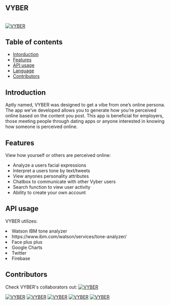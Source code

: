   <!-- <br>
    <a href="https://github.com/erin0418/Vyber" target="_blank">
![pics](image.png)</a>
   <!-- ![Image](https://thumb.ibb.co/hYp83U/image.png)</a> -->
   <!-- <a href="https://ibb.co/hYp83U"><img src="https://thumb.ibb.co/hYp83U/image.png" alt="image" border="0" /></a> -->
  <!-- <br>
<br> --> 

<h1 text-align="center">
<h2>VYBER</h2>
  <br>
      <a href="https://github.com/erin0418/Vyber" target="_blank">
   <img src="https://imageshack.com/a/img924/9259/ZnwqNZ.png" alt="VYBER" title="VYBER"/></a>
  <br>
</h1>

## Table of contents

  * [Intorduction](#introduction)
  * [Features](#features)
  * [API usage](#api-usage)
  * [Language](#language)
  * [Contributors](#contributors)

## Introduction

Aptly named, VYBER was designed to get a vibe from one’s online persona. The app we’ve developed allows you to generate how you’re perceived online based on the content you post. This app is beneficial for employers, those meeting people through dating apps or anyone interested in knowing how someone is perceived online.

## Features
View how yourself or others are perceived online:
<ul>
<li>Analyze a users facial expressions</li>
<li>Interpret a users tone by text/tweets</li>
<li>View anyones personality attributes</li>
<li>Chatbox to communicate with other Vyber users</li>
<li>Search function to view user activity</li>
<li>Ability to create your own account</li>
</ul>

## API usage
VYBER utilizes:
<li>Watson IBM tone analyzer</li>
    <li>https://www.ibm.com/watson/services/tone-analyzer/</li>
<li>Face plus plus</li>
<li>Google Charts</li>
<li>Twitter</li>
<li>Firebase</li>

## Contributors
Check VYBER's collaborators out:
      <a href="https://github.com/erin0418" target="_blank">
   <img src="https://imageshack.com/a/img923/776/acMcwN.png" alt="VYBER" title="VYBER"/></a>

<a href="https://github.com/RayKilburg" target="_blank">
   <img src="https://imageshack.com/a/img921/1258/tLVddu.png" alt="VYBER" title="VYBER"/></a>

<a href="https://github.com/RayKilburg" target="_blank">
   <img src="https://imageshack.com/a/img921/1258/tLVddu.png" alt="VYBER" title="VYBER"/></a>
 
<a href="https://github.com/Mattlomet" target="_blank">
   <img src="https://imageshack.com/a/img923/5536/jCkAKV.png" alt="VYBER" title="VYBER"/></a>

<a href="https://github.com/Reetaxo" target="_blank">
   <img src="https://imageshack.com/a/img923/7995/7Ztjmo.png" alt="VYBER" title="VYBER"/></a>

<a href="https://github.com/mattziegel" target="_blank">
   <img src="https://imageshack.com/a/img923/8868/AKQGQ8.png" alt="VYBER" title="VYBER"/></a>


<!-- END doctoc generated TOC please keep comment here to allow auto update -->

<!-- # burgers2
Heading
=======

## Sub-heading

Paragraphs are separated
by a blank line.

Two spaces at the end of a line  
produces a line break.

Text attributes _italic_, 
**bold**, `monospace`.

Horizontal rule:

---

Bullet list:

  * apples
  * oranges
  * pears

Numbered list:

  1. wash
  2. rinse
  3. repeat

A [link](http://example.com).

![Image](https://media.giphy.com/media/qE8EuaecyLH6U/giphy.gif)

> Markdown uses email-style > characters for blockquoting.

Inline <abbr title="Hypertext Markup Language">HTML</abbr> is supported. -->
